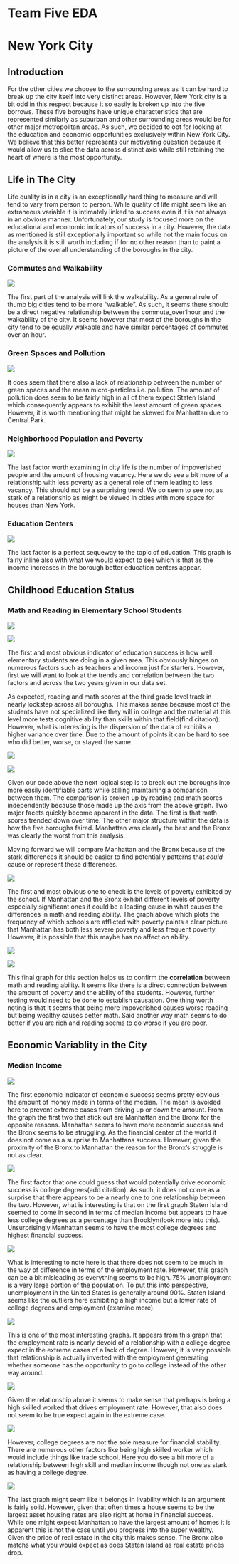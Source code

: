 Team Five EDA
================




# New York City

## Introduction

For the other cities we choose to the surrounding areas as it can be
hard to break up the city itself into very distinct areas. However, New
York city is a bit odd in this respect because it so easily is broken up
into the five borrows. These five boroughs have unique characteristics
that are represented similarly as suburban and other surrounding areas
would be for other major metropolitan areas. As such, we decided to opt
for looking at the education and economic opportunities exclusively
within New York City. We believe that this better represents our
motivating question because it would allow us to slice the data across
distinct axis while still retaining the heart of where is the most
opportunity.

## Life in The City

Life quality is in a city is an exceptionally hard thing to measure and
will tend to vary from person to person. While quality of life might
seem like an extraneous variable it is intimately linked to success even
if it is not always in an obvious manner. Unfortunately, our study is
focused more on the educational and economic indicators of success in a
city. However, the data as mentioned is still exceptionally important so
while not the main focus on the analysis it is still worth including if
for no other reason than to paint a picture of the overall understanding
of the boroughs in the city.

### Commutes and Walkability


![](Tonnar_Graphs_files/figure-gfm/unnamed-chunk-13-1.png)<!-- --> 

The first part of the analysis will link the walkability. As a general rule
of thumb big cities tend to be more “walkable”. As such, it seems there
should be a direct negative relationship between the commute\_over1hour
and the walkability of the city. It seems however that most of the
boroughs in the city tend to be equally walkable and have similar
percentages of commutes over an hour.

### Green Spaces and Pollution

![](Tonnar_Graphs_files/figure-gfm/unnamed-chunk-14-1.png)<!-- --> 

It does seem that there also a lack of relationship between the number of
green spaces and the mean micro-particles i.e. pollution. The amount of
pollution does seem to be fairly high in all of them expect Staten
Island which consequently appears to exhibit the least amount of green
spaces. However, it is worth mentioning that might be skewed for
Manhattan due to Central Park.

### Neighborhood Population and Poverty

![](Tonnar_Graphs_files/figure-gfm/unnamed-chunk-15-1.png)<!-- --> 

The last factor worth examining in city life is the number of impoverished
people and the amount of housing vacancy. Here we do see a bit more of a
relationship with less poverty as a general role of them leading to less
vacancy. This should not be a surprising trend. We do seem to see not as
stark of a relationship as might be viewed in cities with more space for
houses than New York.

### Education Centers


![](Tonnar_Graphs_files/figure-gfm/unnamed-chunk-16-1.png)<!-- -->

The last factor is a perfect sequeway to the topic of education. This
graph is fairly inline also with what we would expect to see which is
that as the income increases in the borough better education centers
appear.

## Childhood Education Status

### Math and Reading in Elementary School Students


![](Tonnar_Graphs_files/figure-gfm/unnamed-chunk-18-1.png)<!-- -->

![](Tonnar_Graphs_files/figure-gfm/unnamed-chunk-18-2.png)<!-- --> 

The first and most obvious indicator of education success is how well
elementary students are doing in a given area. This obviously hinges on
numerous factors such as teachers and income just for starters. However,
first we will want to look at the trends and correlation between the two
factors and across the two years given in our data set.

As expected, reading and math scores at the third grade level track in
nearly lockstep across all boroughs. This makes sense because most of
the students have not specialized like they will in college and the
material at this level more tests cognitive ability than skills within
that field(find citation). However, what is interesting is the
dispersion of the data of exhibits a higher variance over time. Due to
the amount of points it can be hard to see who did better, worse, or
stayed the same.


![](Tonnar_Graphs_files/figure-gfm/unnamed-chunk-19-1.png)<!-- -->


![](Tonnar_Graphs_files/figure-gfm/unnamed-chunk-19-2.png)<!-- --> 

Given our code above the next logical step is to break out the boroughs into
more easily identifiable parts while stilling maintaining a comparison
between them. The comparison is broken up by reading and math scores
independently because those made up the axis from the above graph. Two
major facets quickly become apparent in the data. The first is that math
scores trended down over time. The other major structure within the data
is how the five boroughs faired. Manhattan was clearly the best and the
Bronx was clearly the worst from this analysis.

Moving forward we will compare Manhattan and the Bronx because of the
stark differences it should be easier to find potentially patterns that
*could* cause or represent these differences.


![](Tonnar_Graphs_files/figure-gfm/unnamed-chunk-20-1.png)<!-- --> 

The first and most obvious one to check is the levels of poverty exhibited
by the school. If Manhattan and the Bronx exhibit different levels of
poverty especially significant ones it could be a leading cause in what
causes the differences in math and reading ability. The graph above
which plots the frequency of which schools are afflicted with poverty
paints a clear picture that Manhattan has both less severe poverty and
less frequent poverty. However, it is possible that this maybe has no
affect on ability.


![](Tonnar_Graphs_files/figure-gfm/unnamed-chunk-21-1.png)<!-- -->

![](Tonnar_Graphs_files/figure-gfm/unnamed-chunk-21-2.png)<!-- --> 

This final graph for this section helps us to confirm the **correlation**
between math and reading ability. It seems like there is a direct
connection between the amount of poverty and the ability of the
students. However, further testing would need to be done to establish
causation. One thing worth noting is that it seems that being more
impoverished causes worse reading but being wealthy causes better math.
Said another way math seems to do better if you are rich and reading
seems to do worse if you are poor.

## Economic Variablity in the City

### Median Income

![](Tonnar_Graphs_files/figure-gfm/unnamed-chunk-24-1.png)<!-- --> 

The first economic indicator of economic success seems pretty obvious - the
amount of money made in terms of the median. The mean is avoided here to
prevent extreme cases from driving up or down the amount. From the graph
the first two that stick out are Manhattan and the Bronx for the
opposite reasons. Manhattan seems to have more economic success and the
Bronx seems to be struggling. As the financial center of the world it
does not come as a surprise to Manhattans success. However, given the
proximity of the Bronx to Manhattan the reason for the Bronx’s struggle
is not as clear.


![](Tonnar_Graphs_files/figure-gfm/unnamed-chunk-25-1.png)<!-- -->

The first factor that one could guess that would potentially drive
economic success is college degrees(add citation). As such, it does not
come as a surprise that there appears to be a nearly one to one
relationship between the two. However, what is interesting is that on
the first graph Staten Island seemed to come in second in terms of
median income but appears to have less college degrees as a percentage
than Brooklyn(look more into this). Unsurprisingly Manhattan seems to
have the most college degrees and highest financial success.


![](Tonnar_Graphs_files/figure-gfm/unnamed-chunk-26-1.png)<!-- --> 

What is interesting to note here is that there does not seem to be much in
the way of difference in terms of the employment rate. However, this
graph can be a bit misleading as everything seems to be high. 75%
unemployment is a very large portion of the population. To put this into
perspective, unemployment in the United States is generally around 90%.
Staten Island seems like the outliers here exhibiting a high income but
a lower rate of college degrees and employment (examine more).


![](Tonnar_Graphs_files/figure-gfm/unnamed-chunk-27-1.png)<!-- --> 

This is one of the most interesting graphs. It appears from this graph that
the employment rate is nearly devoid of a relationship with a college
degree expect in the extreme cases of a lack of degree. However, it is
very possible that relationship is actually inverted with the employment
generating whether someone has the opportunity to go to college instead
of the other way around.


![](Tonnar_Graphs_files/figure-gfm/unnamed-chunk-28-1.png)<!-- --> 

Given the relationship above it seems to make sense that perhaps is being a
high skilled worked that drives employment rate. However, that also does
not seem to be true expect again in the extreme case.


![](Tonnar_Graphs_files/figure-gfm/unnamed-chunk-29-1.png)<!-- -->

However, college degrees are not the sole measure for financial
stability. There are numerous other factors like being high skilled
worker which would include things like trade school. Here you do see a
bit more of a relationship between high skill and median income though
not one as stark as having a college degree.


![](Tonnar_Graphs_files/figure-gfm/unnamed-chunk-30-1.png)<!-- --> 

The last graph might seem like it belongs in livability which is an argument
is fairly solid. However, given that often times a house seems to be the
largest asset housing rates are also right at home in financial success.
While one might expect Manhattan to have the largest amount of homes it
is apparent this is not the case until you progress into the super
wealthy. Given the price of real estate in the city this makes sense.
The Bronx also matchs what you would expect as does Staten Island as
real estate prices drop.
